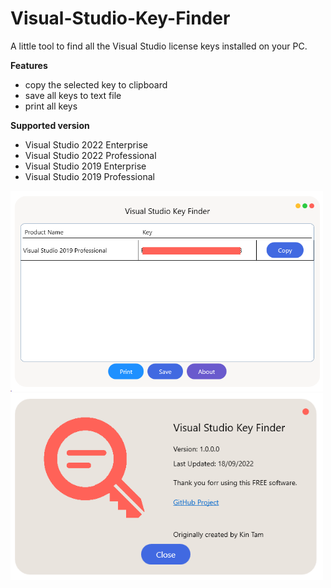 # Visual-Studio-Key-Finder
A little tool to find all the Visual Studio license keys installed on your PC.

**Features**
- copy the selected key to clipboard
- save all keys to text file
- print all keys

**Supported version**
- Visual Studio 2022 Enterprise
- Visual Studio 2022 Professional
- Visual Studio 2019 Enterprise
- Visual Studio 2019 Professional


<img src="sample.png" width="500" />
<img src="about.png" width="500" />
